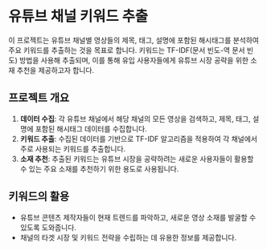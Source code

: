 # 유튜브 채널 키워드 추출

이 프로젝트는 유튜브 채널별 영상들의 제목, 태그, 설명에 포함된 해시태그를 분석하여 주요 키워드를 추출하는 것을 목표로 합니다. 키워드는 TF-IDF(문서 빈도-역 문서 빈도) 방법을 사용해 추출되며, 이를 통해 유입 사용자들에게 유튜브 시장 공략을 위한 소재 추천을 제공하고자 합니다.

## 프로젝트 개요

1. **데이터 수집**: 각 유튜브 채널에서 해당 채널의 모든 영상을 검색하고, 제목, 태그, 설명에 포함된 해시태그 데이터를 수집합니다.
2. **키워드 추출**: 수집된 데이터를 기반으로 TF-IDF 알고리즘을 적용하여 각 채널에서 주로 사용되는 키워드를 추출합니다.
3. **소재 추천**: 추출된 키워드는 유튜브 시장을 공략하려는 새로운 사용자들이 활용할 수 있는 주요 소재를 추천하기 위한 용도로 사용됩니다.

## 키워드의 활용

- 유튜브 콘텐츠 제작자들이 현재 트렌드를 파악하고, 새로운 영상 소재를 발굴할 수 있도록 도와줍니다.
- 채널의 타겟 시장 및 키워드 전략을 수립하는 데 유용한 정보를 제공합니다.

